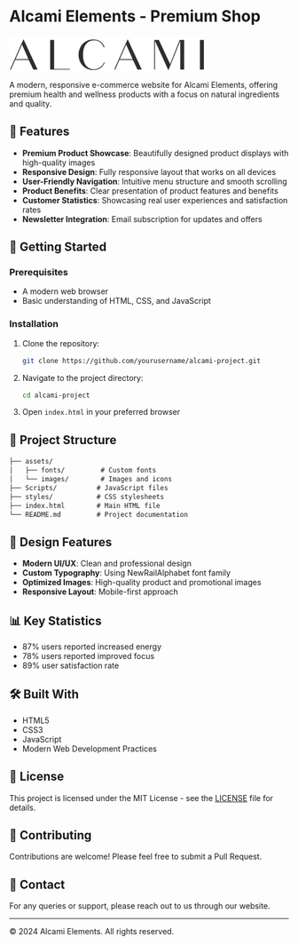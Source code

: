 # Alcami Elements - Premium Shop

![Alcami Logo](./assets/images/logo1@2x.png)

A modern, responsive e-commerce website for Alcami Elements, offering premium health and wellness products with a focus on natural ingredients and quality.

## 🌟 Features

- **Premium Product Showcase**: Beautifully designed product displays with high-quality images
- **Responsive Design**: Fully responsive layout that works on all devices
- **User-Friendly Navigation**: Intuitive menu structure and smooth scrolling
- **Product Benefits**: Clear presentation of product features and benefits
- **Customer Statistics**: Showcasing real user experiences and satisfaction rates
- **Newsletter Integration**: Email subscription for updates and offers

## 🚀 Getting Started

### Prerequisites

- A modern web browser
- Basic understanding of HTML, CSS, and JavaScript

### Installation

1. Clone the repository:
   ```bash
   git clone https://github.com/yourusername/alcami-project.git
   ```

2. Navigate to the project directory:
   ```bash
   cd alcami-project
   ```

3. Open `index.html` in your preferred browser

## 📂 Project Structure

```
├── assets/
│   ├── fonts/         # Custom fonts
│   └── images/        # Images and icons
├── Scripts/          # JavaScript files
├── styles/           # CSS stylesheets
├── index.html        # Main HTML file
└── README.md         # Project documentation
```

## 🎨 Design Features

- **Modern UI/UX**: Clean and professional design
- **Custom Typography**: Using NewRailAlphabet font family
- **Optimized Images**: High-quality product and promotional images
- **Responsive Layout**: Mobile-first approach

## 📊 Key Statistics

- 87% users reported increased energy
- 78% users reported improved focus
- 89% user satisfaction rate

## 🛠️ Built With

- HTML5
- CSS3
- JavaScript
- Modern Web Development Practices

## 📝 License

This project is licensed under the MIT License - see the [LICENSE](LICENSE) file for details.

## 🤝 Contributing

Contributions are welcome! Please feel free to submit a Pull Request.

## 📧 Contact

For any queries or support, please reach out to us through our website.

---

© 2024 Alcami Elements. All rights reserved.